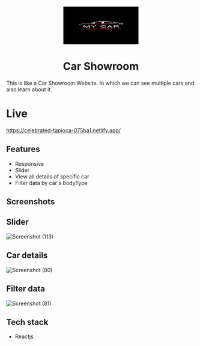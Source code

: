 <p align="center"><img src="https://github.com/Deepa-47/innodeedTestAssignment/blob/main/logo%20(2).png" width="200px"  height="100px" /></p>

<h1 align="center"> Car Showroom </h1>
This is like a Car Showroom Website. In which we can see multiple cars and also learn about it.

# Live
https://celebrated-tapioca-075ba1.netlify.app/

## Features
* Responsive
* Slider
* View all details of specific car
* Filter data by car's bodyType

## Screenshots
## Slider
![Screenshot (113)](https://user-images.githubusercontent.com/76946978/203732856-967e3ffb-37ad-40c9-b790-aff007c95ff8.png)
## Car details
![Screenshot (80)](https://user-images.githubusercontent.com/76946978/201021033-632a27be-224a-4af5-bdcc-ee62e3a13c89.png)
## Filter data
![Screenshot (81)](https://user-images.githubusercontent.com/76946978/201021055-b9bf2aad-d72a-4e0e-8e13-ffe6b7480b23.png)

## Tech stack
* Reactjs
